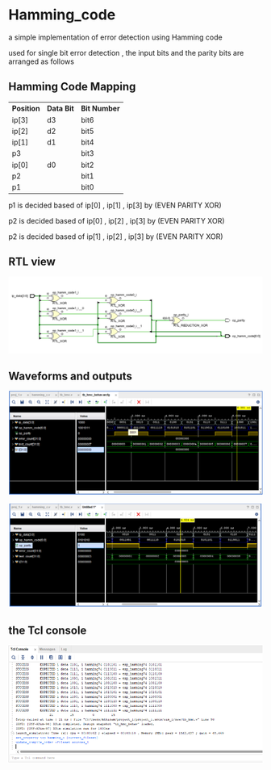 # Hamming_code
a simple implementation of error detection using Hamming code 

used for single bit error detection , the input bits and the parity bits are arranged as follows 

<!DOCTYPE html>
<html lang="en">
<body>

<h2>Hamming Code Mapping</h2>

<table>
    <tr>
        <th>Position</th>
        <th>Data Bit</th>
        <th>Bit Number</th>
    </tr>
    <tr>
        <td>ip[3]</td>
        <td>d3</td>
        <td>bit6</td>
    </tr>
    <tr>
        <td>ip[2]</td>
        <td>d2</td>
        <td>bit5</td>
    </tr>
    <tr>
        <td>ip[1]</td>
        <td>d1</td>
        <td>bit4</td>
    </tr>
    <tr>
        <td>p3</td>
        <td></td>
        <td>bit3</td>
    </tr>
    <tr>
        <td>ip[0]</td>
        <td>d0</td>
        <td>bit2</td>
    </tr>
    <tr>
        <td>p2</td>
        <td></td>
        <td>bit1</td>
    </tr>
    <tr>
        <td>p1</td>
        <td></td>
        <td>bit0</td>
    </tr>
</table>

</body>
</html>


p1 is decided based of ip[0] , ip[1] , ip[3] by (EVEN PARITY XOR)

p2 is decided based of ip[0] , ip[2] , ip[3] by (EVEN PARITY XOR)

p2 is decided based of ip[1] , ip[2] , ip[3] by (EVEN PARITY XOR)

## RTL view
![Hamming Code RTL View](https://github.com/ARX-0/Hamming_code/raw/main/images_HC/hamming%20code%20RTL%20view.png
)

## Waveforms and outputs
![Hamming Code WF 2](https://github.com/ARX-0/Hamming_code/raw/main/images_HC/hamming%20code%20wf%202.png
)

![Hamming Code WF](https://github.com/ARX-0/Hamming_code/raw/main/images_HC/hamming%20code%20wf.png
)
## the Tcl console 
![TCL Console Hamming Code](https://github.com/ARX-0/Hamming_code/raw/main/images_HC/tcl_console_hamming_code.png
)
